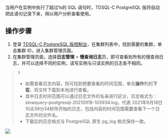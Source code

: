 当用户在实例中执行了超过1s的 SQL 语句时，TDSQL-C PostgreSQL 版将自动把此语句记录下来，用以用户分析查看使用。

## 操作步骤
1. 登录 [TDSQL-C PostgreSQL 版控制台](https://console.cloud.tencent.com/cynosdb?dbType=POSTGRESQL)，在集群列表中，找到需要的集群，单击集群 ID，进入集群管理页面。
2. 在集群管理页面，选择**日志管理** > **慢查询日志**页，即可查看到所有的慢查询日志，并可以选择不同的实例，读写实例与只读实例的日志各不相同。
>? 
>- 如需查看日志内容，则可找到想要查看的时间范围，单击**操作**列的**下载**，将文件下载到本地进行查看。
>- 其中日志时间范围可以通过日志文件的名来进行区分，日志格式为：slowquery-postgresql-20210918-103934.log，代表 2021年9月18日10点39分34秒所开始的日志，包括内容的时间范围需要查看下一个日志文件的文件名。
>- 下载后的日志格式与 PostgreSQL 原生 pg_log 格式保持一致。
>
![](https://main.qcloudimg.com/raw/8769194d2e625ccb05dae9a271a4a381.png)

